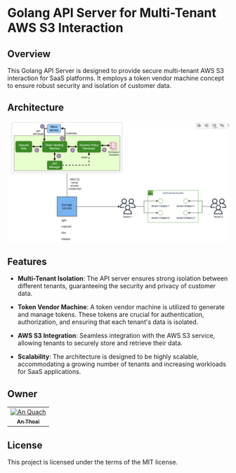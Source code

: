 
# Golang API Server for Multi-Tenant AWS S3 Interaction

## Overview

This Golang API Server is designed to provide secure multi-tenant AWS S3 interaction for SaaS platforms. It employs a token vendor machine concept to ensure robust security and isolation of customer data.

## Architecture

![Architecture](./docs/architecture.png)

## Features

- **Multi-Tenant Isolation**: The API server ensures strong isolation between different tenants, guaranteeing the security and privacy of customer data.

- **Token Vendor Machine**: A token vendor machine is utilized to generate and manage tokens. These tokens are crucial for authentication, authorization, and ensuring that each tenant's data is isolated.

- **AWS S3 Integration**: Seamless integration with the AWS S3 service, allowing tenants to securely store and retrieve their data.

- **Scalability**: The architecture is designed to be highly scalable, accommodating a growing number of tenants and increasing workloads for SaaS applications.


## Owner

<table>
  <tr>
    <td align="center"><a href="https://github.com/anthoai97"><img src="https://avatars.githubusercontent.com/u/85854989?v=4" width="100px;" alt="An Quach"/><br /><sub><b>An Thoai</b></sub></a><br /></td>
    </tr>
</table>

## License

This project is licensed under the terms of the MIT license.